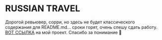 # RUSSIAN TRAVEL

Дорогой ревьювер, сорри, но здесь не будет классического содержания для README.md... сроки горят, очень спешу сдать работу. [ВОТ ССЫЛКА](https://miardo.github.io/russian-travel/) на мой проект. Спасибо за понимание :see_no_evil: